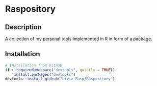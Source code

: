 # Raspository

## Description

A collection of my personal tools implemented in R in form of a package.

## Installation

```r
# Installation from GitHub
if (!requireNamespace("devtools", quietly = TRUE))
    install.packages("devtools")
devtools::install_github("Livia-Rasp/Raspository")
```
